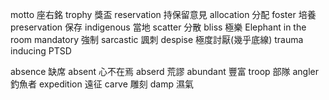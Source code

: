motto 座右銘
trophy 獎盃
reservation 持保留意見
allocation 分配
foster 培養
preservation 保存
indigenous 當地
scatter 分散
bliss 極樂
Elephant in the room
mandatory 強制
sarcastic 諷刺
despise 極度討厭(幾乎底線)
trauma inducing PTSD

absence 缺席
absent 心不在焉
abserd 荒謬
abundant 豐富
troop 部隊
angler 釣魚者
expedition 遠征
carve 雕刻
damp 濕氣

